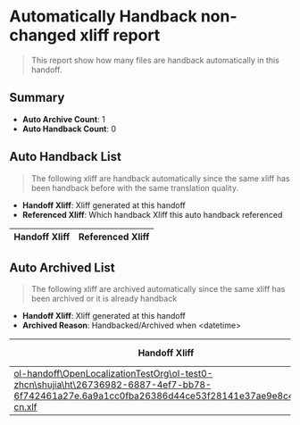 # Automatically Handback non-changed xliff report
> This report show how many files are handback automatically in this handoff.

## Summary
* **Auto Archive Count**: 1
* **Auto Handback Count**: 0

## Auto Handback List
> The following xliff are handback automatically since the same xliff has been handback before with the same translation quality.

* **Handoff Xliff**: Xliff generated at this handoff
* **Referenced Xliff**: Which handback Xliff this auto handback referenced

| Handoff Xliff | Referenced Xliff | 
| --- | --- | 

## Auto Archived List
> The following xliff are archived automatically since the same xliff has been archived or it is already handback

* **Handoff Xliff**: Xliff generated at this handoff
* **Archived Reason**: Handbacked/Archived when &lt;datetime&gt;

| Handoff Xliff | Archived Reason | 
| --- | --- | 
| [ol-handoff\OpenLocalizationTestOrg\ol-test0-zhcn\shujia\ht\26736982-6887-4ef7-bb78-6f742461a27e.6a9a1cc0fba26386d44ce53f28141e37ae9e8c43.zh-cn.xlf](https://github.com/OpenLocalizationTestOrg/ol-test0-handoff/blob/01ac40fecd161f670d732c98551ec2fce78cb6f1/ol-handoff/OpenLocalizationTestOrg/ol-test0-zhcn/shujia/ht/26736982-6887-4ef7-bb78-6f742461a27e.6a9a1cc0fba26386d44ce53f28141e37ae9e8c43.zh-cn.xlf) | Archived when 16/12/05 04:27 | 

